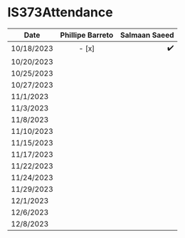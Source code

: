 # IS373Attendance



| Date          | Phillipe Barreto      | Salmaan Saeed     |
| ------------- | :-------------------: | ------------:     |
| 10/18/2023    |  - [x]                | :heavy_check_mark:|
| 10/20/2023    |                       |                   |
| 10/25/2023    |                       |                   |
| 10/27/2023    |                       |                   |
| 11/1/2023     |                       |                   |
| 11/3/2023     |                       |                   |
| 11/8/2023     |                       |                   |
| 11/10/2023    |                       |                   |
| 11/15/2023    |                       |                   |
| 11/17/2023    |                       |                   |
| 11/22/2023    |                       |                   |
| 11/24/2023    |                       |                   |
| 11/29/2023    |                       |                   |
| 12/1/2023     |                       |                   |
| 12/6/2023     |                       |                   |
| 12/8/2023     |                       |                   |


